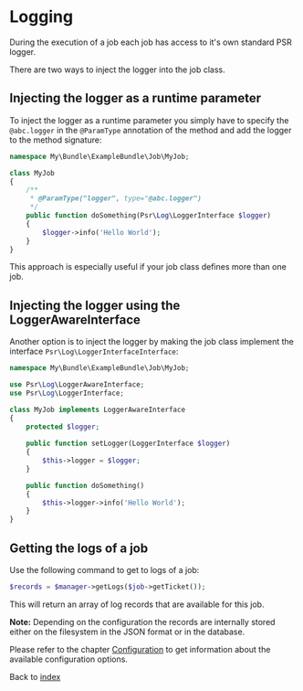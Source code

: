 Logging
=======

During the execution of a job each job has access to it's own standard PSR logger.

There are two ways to inject the logger into the job class.

## Injecting the logger as a runtime parameter

To inject the logger as a runtime parameter you simply have to specify the `@abc.logger` in the `@ParamType` annotation of the method and add the logger to the method signature:

```php
namespace My\Bundle\ExampleBundle\Job\MyJob;

class MyJob
{
    /**
     * @ParamType("logger", type="@abc.logger")
     */
    public function doSomething(Psr\Log\LoggerInterface $logger)
    {
        $logger->info('Hello World');
    }
}
```

This approach is especially useful if your job class defines more than one job.

## Injecting the logger using the LoggerAwareInterface

Another option is to inject the logger by making the job class implement the interface `Psr\Log\LoggerInterfaceInterface`:

```php
namespace My\Bundle\ExampleBundle\Job\MyJob;

use Psr\Log\LoggerAwareInterface;
use Psr\Log\LoggerInterface;

class MyJob implements LoggerAwareInterface
{
    protected $logger;
    
    public function setLogger(LoggerInterface $logger)
    {
        $this->logger = $logger;
    }

    public function doSomething()
    {
        $this->logger->info('Hello World');
    }
}
```

## Getting the logs of a job

Use the following command to get to logs of a job:

```php
$records = $manager->getLogs($job->getTicket());
```

This will return an array of log records that are available for this job.

__Note:__ Depending on the configuration the records are internally stored either on the filesystem in the JSON format or in the database.

Please refer to the chapter [Configuration](./configuration.md) to get information about the available configuration options.

Back to [index](../../README.md)